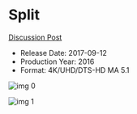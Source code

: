 # Split

[Discussion Post](https://www.avsforum.com/threads/bass-eq-for-filtered-movies.2995212/post-57322614)

* Release Date: 2017-09-12
* Production Year: 2016
* Format: 4K/UHD/DTS-HD MA 5.1

![img 0](https://i.imgur.com/YGGUleg.jpg)

![img 1](https://i.imgur.com/NUfDcyv.jpg)

